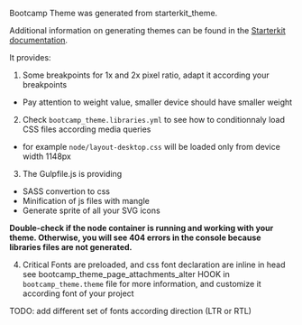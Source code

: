 Bootcamp Theme was generated from starterkit_theme.

Additional information on generating themes can be found in the [Starterkit documentation](https://www.drupal.org/docs/core-modules-and-themes/core-themes/starterkit-theme).

It provides:

1. Some breakpoints for 1x and 2x pixel ratio, adapt it according your breakpoints
  - Pay attention to weight value, smaller device should have smaller weight

2. Check `bootcamp_theme.libraries.yml` to see how to conditionnaly load CSS files according media queries
  - for example `node/layout-desktop.css` will be loaded only from device width 1148px

3. The Gulpfile.js is providing
  - SASS convertion to css
  - Minification of js files with mangle
  - Generate sprite of all your SVG icons

**Double-check if the node container is running and working with your theme.
Otherwise, you will see 404 errors in the console
because libraries files are not generated.**

4. Critical Fonts are preloaded, and css font declaration are inline in head
see bootcamp_theme_page_attachments_alter HOOK in `bootcamp_theme.theme` file for more information, and customize it according font of your project

TODO: add different set of fonts according  direction (LTR or RTL)
